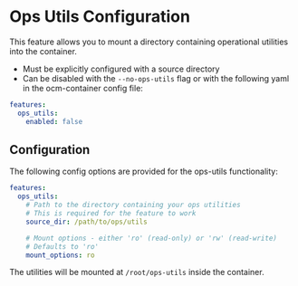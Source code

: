 # Ops Utils Configuration

This feature allows you to mount a directory containing operational utilities into the container.

* Must be explicitly configured with a source directory
* Can be disabled with the `--no-ops-utils` flag or with the following yaml in the ocm-container config file:

```yaml
features:
  ops_utils:
    enabled: false
```

## Configuration

The following config options are provided for the ops-utils functionality:

```yaml
features:
  ops_utils:
    # Path to the directory containing your ops utilities
    # This is required for the feature to work
    source_dir: /path/to/ops/utils

    # Mount options - either 'ro' (read-only) or 'rw' (read-write)
    # Defaults to 'ro'
    mount_options: ro
```

The utilities will be mounted at `/root/ops-utils` inside the container.
